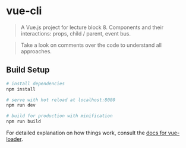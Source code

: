 # vue-cli

> A Vue.js project for lecture block 8. 
> Components and their interactions: props, child / parent, event bus.

> Take a look on comments over the code to understand all approaches.

## Build Setup

``` bash
# install dependencies
npm install

# serve with hot reload at localhost:8080
npm run dev

# build for production with minification
npm run build
```

For detailed explanation on how things work, consult the [docs for vue-loader](http://vuejs.github.io/vue-loader).
